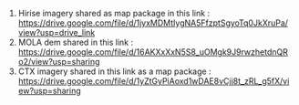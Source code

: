 1. Hirise imagery shared as map package in this link : https://drive.google.com/file/d/1jyxMDMtIygNA5FfzptSgyoTq0JkXruPa/view?usp=drive_link
2. MOLA dem shared  in this link : https://drive.google.com/file/d/16AKXxXxN5S8_uOMgk9J9rwzhetdnQRo2/view?usp=sharing
3. CTX imagery shared in this link as a map package : https://drive.google.com/file/d/1yZtGyPiAoxd1wDAE8vCjj8t_zRL_g5fX/view?usp=sharing
